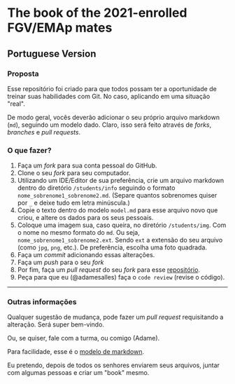 # The book of the 2021-enrolled FGV/EMAp mates


## Portuguese Version

### Proposta

Esse repositório foi criado para que todos possam ter a oportunidade de treinar suas habilidades com Git. No caso, aplicando em uma situação "real".

De modo geral, vocês deverão adicionar o seu próprio arquivo markdown (`md`), seguindo um modelo dado. Claro, isso será feito através de _forks_, _branches_ e _pull requests_.

### O que fazer?

1. Faça um _fork_ para sua conta pessoal do GitHub. 
2. Clone o seu _fork_ para seu computador.
3. Utilizando um IDE/Editor de sua preferência, crie um arquivo markdown dentro do diretório `/students/info` seguindo o formato `nome_sobrenome1_sobrenome2.md`. (Separe quantos sobrenomes quiser por `_` e deixe tudo em letra minúscula.)
4. Copie o texto dentro do modelo `model.md` para esse arquivo novo que criou, e altere os dados para os seus pessoais.
5. Coloque uma imagem sua, caso queira, no diretório `/students/img`. Com o nome no mesmo formato do `md`. Ou seja, `nome_sobrenome1_sobrenome2.ext`. Sendo `ext` a extensão do seu arquivo (como `jpg`, `png`, etc.). De preferência, escolha uma foto quadrada.
6. Faça um _commit_ adicionando essas alterações.
7. Faça um _push_ para o seu _fork_
8. Por fim, faça um _pull request_ do seu _fork_ para esse [repositório](https://github.com/emap2021/freshmenbook). 
9. Peça para que eu (@adamesalles) faça o `code review` (revise o código).

---

### Outras informações

Qualquer sugestão de mudança, pode fazer um _pull request_ requisitando a alteração. Será super bem-vindo.

Ou, se quiser, fale com a turma, ou comigo (Adame).

Para facilidade, esse é o [modelo de markdown](students/info/model.md).

Eu pretendo, depois de todos os senhores enviarem seus arquivos, juntar com algumas pessoas e criar um "book" mesmo.


